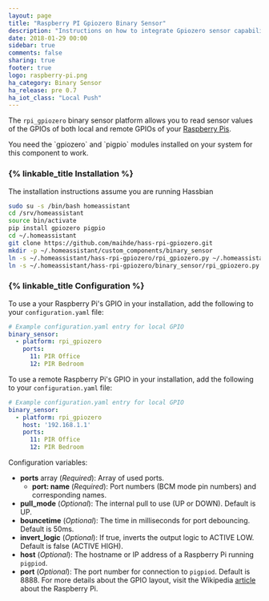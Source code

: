 ```yaml
---
layout: page
title: "Raspberry PI Gpiozero Binary Sensor"
description: "Instructions on how to integrate Gpiozero sensor capabilities into Home Assistant."
date: 2018-01-29 00:00
sidebar: true
comments: false
sharing: true
footer: true
logo: raspberry-pi.png
ha_category: Binary Sensor
ha_release: pre 0.7
ha_iot_class: "Local Push"
---
```


The `rpi_gpiozero` binary sensor platform allows you to read sensor values of
the GPIOs of both local and remote GPIOs of your
[Raspberry Pis](https://www.raspberrypi.org/).

<p class='note'>
You need the `gpiozero` and `pigpio` modules installed on your system for this component to work.
</p>

### {% linkable_title Installation %}

<p class='note'>
The installation instructions assume you are running Hassbian
</p>

```bash
sudo su -s /bin/bash homeassistant
cd /srv/homeassistant
source bin/activate
pip install gpiozero pigpio
cd ~/.homeassistant
git clone https://github.com/maihde/hass-rpi-gpiozero.git
mkdir -p ~/.homeassistant/custom_components/binary_sensor
ln -s ~/.homeassistant/hass-rpi-gpiozero/rpi_gpiozero.py ~/.homeassistant/custom_components/rpi_gpiozero.py
ln -s ~/.homeassistant/hass-rpi-gpiozero/binary_sensor/rpi_gpiozero.py ~/.homeassistant/custom_components/binary_sensor/rpi_gpiozero.py
```

### {% linkable_title Configuration %}
To use a your Raspberry Pi's GPIO in your installation, add the following to your `configuration.yaml` file:

```yaml
# Example configuration.yaml entry for local GPIO
binary_sensor:
  - platform: rpi_gpiozero
    ports:
      11: PIR Office
      12: PIR Bedroom
```

To use a remote Raspberry Pi's GPIO in your installation, add the following to your `configuration.yaml` file:

```yaml
# Example configuration.yaml entry for local GPIO
binary_sensor:
  - platform: rpi_gpiozero
    host: '192.168.1.1'
    ports:
      11: PIR Office
      12: PIR Bedroom
```

Configuration variables:

- **ports** array (*Required*): Array of used ports.
  - **port: name** (*Required*): Port numbers (BCM mode pin numbers) and corresponding names.
- **pull_mode** (*Optional*): The internal pull to use (UP or DOWN). Default is UP.
- **bouncetime** (*Optional*): The time in milliseconds for port debouncing. Default is 50ms.
- **invert_logic** (*Optional*): If true, inverts the output logic to ACTIVE LOW. Default is false (ACTIVE HIGH).
- **host** (*Optional*): The hostname or IP address of a Raspberry Pi running `pigpiod`.
- **port** (*Optional*): The port number for connection to `pigpiod`.  Default is 8888.
For more details about the GPIO layout, visit the Wikipedia [article](https://en.wikipedia.org/wiki/Raspberry_Pi#GPIO_connector) about the Raspberry Pi.
